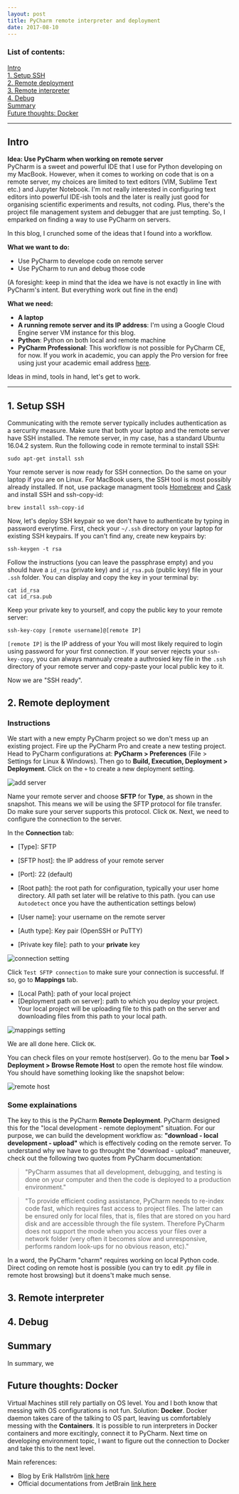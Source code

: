 ```yaml
---
layout: post
title: PyCharm remote interpreter and deployment
date: 2017-08-10
---
```


### List of contents:  
[Intro](#intro)  
[1. Setup SSH](#1-setup-ssh)  
[2. Remote deployment](#2-remote-deployment)  
[3. Remote interpreter](#3-remote-interpreter)  
[4. Debug](#4-debug)  
[Summary](#summary)  
[Future thoughts: Docker](#future-thoughts-docker)  

---

## Intro
**Idea: Use PyCharm when working on remote server**  
PyCharm is a sweet and powerful IDE that I use for Python developing on my MacBook. However, when it comes to working on code that is on a remote server, my choices are limited to text editors (VIM, Sublime Text etc.) and Jupyter Notebook. I'm not really interested in configuring text editors into powerful IDE-ish tools and the later is really just good for organising scientific experiments and results, not coding. Plus, there's the project file management system and debugger that are just tempting. So, I emparked on finding a way to use PyCharm on servers.

In this blog, I crunched some of the ideas that I found into a workflow.

**What we want to do:**  
- Use PyCharm to develope code on remote server
- Use PyCharm to run and debug those code

(A foresight: keep in mind that the idea we have is not exactly in line with PyCharm's intent. But everything work out fine in the end)

**What we need:**  
- **A laptop**
- **A running remote server and its IP address**: I'm using a Google Cloud Engine server VM instance for this blog.
- **Python**: Python on both local and remote machine
- **PyCharm Professional**: This workflow is not possible for PyCharm CE, for now. If you work in academic, you can apply the Pro version for free using just your academic email address [here](https://www.jetbrains.com/student/).

Ideas in mind, tools in hand, let's get to work.

---

## 1. Setup SSH
Communicating with the remote server typically includes authentication as a sercurity measure. Make sure that both your laptop and the remote server have SSH installed. The remote server, in my case, has a standard Ubuntu 16.04.2 system. Run the following code in remote terminal to install SSH:
```
sudo apt-get install ssh
```
Your remote server is now ready for SSH connection. Do the same on your laptop if you are on Linux. For MacBook users, the SSH tool is most possibly already installed. If not, use package managment tools [Homebrew](https://brew.sh) and [Cask](https://caskroom.github.io) and install SSH and ssh-copy-id:

```
brew install ssh-copy-id
```  
Now, let's deploy SSH keypair so we don't have to authenticate by typing in password everytime. First, check your `~/.ssh` directory on your laptop for existing SSH keypairs. If you can't find any, create new keypairs by:

```
ssh-keygen -t rsa
```

Follow the instructions (you can leave the passphrase empty) and you should have a `id_rsa` (private key) and `id_rsa.pub` (public key) file in your `.ssh` folder. You can display and copy the key in your terminal by:
```
cat id_rsa
cat id_rsa.pub
```
Keep your private key to yourself, and copy the public key to your remote server:
```
ssh-key-copy [remote username]@[remote IP]
```
`[remote IP]` is the IP address of your  You will most likely required to login using password for your first connection. If your server rejects your `ssh-key-copy`, you can always mannualy create a authrosied key file in the `.ssh` directory of your remote server and copy-paste your local public key to it.
  
Now we are "SSH ready".


## 2. Remote deployment
### Instructions
We start with a new empty PyCharm project so we don't mess up an existing project. Fire up the PyCharm Pro and create a new testing project. Head to PyCharm configurations at: **PyCharm > Preferences** (File > Settings for Linux & Windows). Then go to **Build, Execution, Deployment > Deployment**. Click on the `+` to create a new deployment setting. 

![add server](https://raw.githubusercontent.com/HarveyQ/HarveyQ.github.io/master/images/pycharm-remote/start-deploy.png)

Name your remote server and choose **SFTP** for **Type**, as shown in the snapshot. This means we will be using the SFTP protocol for file transfer. Do make sure your server supports this protocol. Click `OK`. Next, we need to configure the connection to the server.   

In the **Connection** tab:
- \[Type\]: SFTP
- \[SFTP host\]: the IP address of your remote server
- \[Port\]: 22 (default)
- \[Root path\]: the root path for configuration, typically your user home directory. All path set later will be relative to this path. (you can use `Autodetect` once you have the authentication settings below)

- \[User name\]: your username on the remote server
- \[Auth type\]: Key pair (OpenSSH or PuTTY)
- \[Private key file\]: path to your **private** key

![connection setting](https://raw.githubusercontent.com/HarveyQ/HarveyQ.github.io/master/images/pycharm-remote/connect-settings.png)

Click `Test SFTP connection` to make sure your connection is successful. If so, go to **Mappings** tab. 
- \[Local Path\]: path of your local project
- \[Deployment path on server\]: path to which you deploy your project. Your local project will be uploading file to this path on the server and downloading files from this path to your local path.  

![mappings setting](https://raw.githubusercontent.com/HarveyQ/HarveyQ.github.io/master/images/pycharm-remote/mappings.png)

We are all done here. Click `OK`.  

You can check files on your remote host(server). Go to the menu bar **Tool > Deployment > Browse Remote Host** to open the remote host file window. You should have something looking like the snapshot below:  

![remote host](https://raw.githubusercontent.com/HarveyQ/HarveyQ.github.io/master/images/pycharm-remote/deployed.png)


### Some explainations
The key to this is the PyCharm **Remote Deployment**. PyCharm designed this for the "local development - remote deployment" situation. For our purpose, we can build the development workflow as: **"download - local development - upload"** which is effectively coding on the remote server. To understand why we have to go throught the "download - upload" maneuver, check out the following two quotes from PyCharm documentation:

> "PyCharm assumes that all development, debugging, and testing is done on your computer and then the code is deployed to a production environment."

> "To provide efficient coding assistance, PyCharm needs to re-index code fast, which requires fast access to project files. The latter can be ensured only for local files, that is, files that are stored on you hard disk and are accessible through the file system. Therefore PyCharm does not support the mode when you access your files over a network folder (very often it becomes slow and unresponsive, performs random look-ups for no obvious reason, etc)."

In a word, the PyCharm "charm" requires working on local Python code. Direct coding on remote host is possible (you can try to edit .py file in remote host browsing) but it doens't make much sense.  


## 3. Remote interpreter



## 4. Debug


## Summary
In summary, we 

## Future thoughts: Docker
Virtual Machines still rely partially on OS level. You and I both know that messing with OS configurations is not fun. Solution: **Docker**. Docker daemon takes care of the talking to OS part, leaving us comfortablely messing with the **Containers**. It is possible to run interpreters in Docker containers and more excitingly, connect it to PyCharm. Next time on developing environment topic, I want to figure out the connection to Docker and take this to the next level.


Main references:
- Blog by Erik Hallström [link here](https://medium.com/@erikhallstrm/work-remotely-with-pycharm-tensorflow-and-ssh-c60564be862d)
- Official documentations from JetBrain [link here](https://www.jetbrains.com/help/pycharm/deploying-your-code.html)
